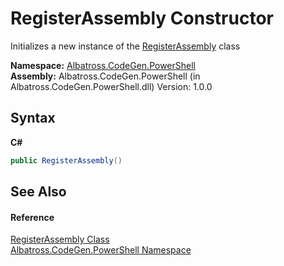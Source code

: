 # RegisterAssembly Constructor 
 

Initializes a new instance of the <a href="5F06E40">RegisterAssembly</a> class

**Namespace:**&nbsp;<a href="73820E42">Albatross.CodeGen.PowerShell</a><br />**Assembly:**&nbsp;Albatross.CodeGen.PowerShell (in Albatross.CodeGen.PowerShell.dll) Version: 1.0.0

## Syntax

**C#**<br />
``` C#
public RegisterAssembly()
```


## See Also


#### Reference
<a href="5F06E40">RegisterAssembly Class</a><br /><a href="73820E42">Albatross.CodeGen.PowerShell Namespace</a><br />